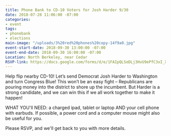 ```yaml
---
title: Phone Bank to CD-10 Voters for Josh Harder 9/30
date: 2018-07-28 11:06:00 -07:00
categories:
- event
tags:
- phonebank
- elections
main-image: "/uploads/3%20red%20phones%20copy-14f9a0.jpg"
event-start-date: 2018-09-30 13:00:00 -07:00
event-end-date: 2018-09-30 16:00:00 -07:00
Location: North Berkeley, near Cedar
RSVP-link: https://docs.google.com/forms/d/e/1FAIpQLSeDLj3HvU9ePfC3xI_XNLARBWnFJRDunpe48rgEY3qJFqFY6Q/viewform
---
```


Help flip nearby CD-10! Let’s send Democrat Josh Harder to Washington and turn Congress Blue! This won’t be an easy fight – Republicans are pouring money into the district to shore up the incumbent. But Harder is a strong candidate, and we can win this if we all work together to make it happen!

WHAT YOU'll NEED: a charged ipad, tablet or laptop AND your cell phone with earbuds.  If possible, a power cord and a computer mouse might also be useful for you.

Please RSVP, and we'll get back to you with more details. 